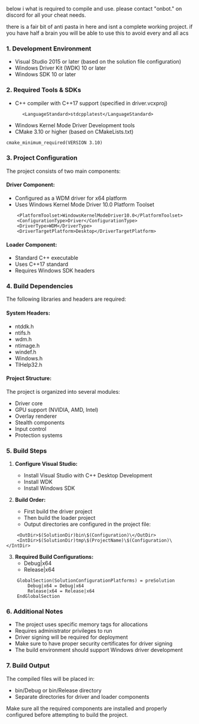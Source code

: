 below i what is required to compile and use. please contact "onbot." on discord for all your cheat needs.

there is a fair bit of anti pasta in here and isnt a complete working project. if you have half a brain you will be able to use this to avoid every and all acs 

### 1. Development Environment
- Visual Studio 2015 or later (based on the solution file configuration)
- Windows Driver Kit (WDK) 10 or later
- Windows SDK 10 or later

### 2. Required Tools & SDKs
- C++ compiler with C++17 support (specified in driver.vcxproj)

```174:174:src/driver.vcxproj
      <LanguageStandard>stdcpplatest</LanguageStandard>
```

- Windows Kernel Mode Driver Development tools
- CMake 3.10 or higher (based on CMakeLists.txt)

```1:1:CMakeLists.txt
cmake_minimum_required(VERSION 3.10)
```


### 3. Project Configuration
The project consists of two main components:

#### Driver Component:
- Configured as a WDM driver for x64 platform
- Uses Windows Kernel Mode Driver 10.0 Platform Toolset

```67:70:src/driver.vcxproj
    <PlatformToolset>WindowsKernelModeDriver10.0</PlatformToolset>
    <ConfigurationType>Driver</ConfigurationType>
    <DriverType>WDM</DriverType>
    <DriverTargetPlatform>Desktop</DriverTargetPlatform>
```


#### Loader Component:
- Standard C++ executable
- Uses C++17 standard
- Requires Windows SDK headers

### 4. Build Dependencies
The following libraries and headers are required:

#### System Headers:
- ntddk.h
- ntifs.h
- wdm.h
- ntimage.h
- windef.h
- Windows.h
- TlHelp32.h

#### Project Structure:
The project is organized into several modules:
- Driver core
- GPU support (NVIDIA, AMD, Intel)
- Overlay renderer
- Stealth components
- Input control
- Protection systems

### 5. Build Steps

1. **Configure Visual Studio:**
   - Install Visual Studio with C++ Desktop Development
   - Install WDK
   - Install Windows SDK

2. **Build Order:**
   - First build the driver project
   - Then build the loader project
   - Output directories are configured in the project file:

```130:131:src/driver.vcxproj
    <OutDir>$(SolutionDir)bin\$(Configuration)\</OutDir>
    <IntDir>$(SolutionDir)tmp\$(ProjectName)\$(Configuration)\</IntDir>
```


3. **Required Build Configurations:**
   - Debug|x64
   - Release|x64

```9:12:cheat-driver.sln
	GlobalSection(SolutionConfigurationPlatforms) = preSolution
		Debug|x64 = Debug|x64
		Release|x64 = Release|x64
	EndGlobalSection
```


### 6. Additional Notes

- The project uses specific memory tags for allocations
- Requires administrator privileges to run
- Driver signing will be required for deployment
- Make sure to have proper security certificates for driver signing
- The build environment should support Windows driver development

### 7. Build Output
The compiled files will be placed in:
- bin/Debug or bin/Release directory
- Separate directories for driver and loader components

Make sure all the required components are installed and properly configured before attempting to build the project.

